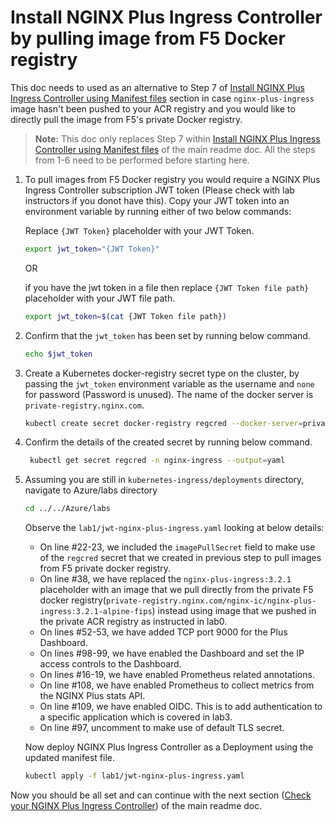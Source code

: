 # Install NGINX Plus Ingress Controller by pulling image from F5 Docker registry

This doc needs to used as an alternative to Step 7 of [Install NGINX Plus Ingress Controller using Manifest files](readme.md#install-nginx-plus-ingress-controller-using-manifest-files) section in case `nginx-plus-ingress` image hasn't been pushed to your ACR registry and you would like to directly pull the image from F5's private Docker registry.
>**Note:** This doc only replaces Step 7 within [Install NGINX Plus Ingress Controller using Manifest files](readme.md#install-nginx-plus-ingress-controller-using-manifest-files) of the main readme doc. All the steps from 1-6 need to be performed before starting here.

1. To pull images from F5 Docker registry you would require a NGINX Plus Ingress Controller subscription JWT token (Please check with lab instructors if you donot have this). Copy your JWT token into an environment variable by running either of two below commands:
   
   Replace `{JWT Token}` placeholder with your JWT Token.
   ```bash
   export jwt_token="{JWT Token}"
   ```
   OR
    
    if you have the jwt token in a file then replace `{JWT Token file path}` placeholder with your JWT file path.
   ```bash
   export jwt_token=$(cat {JWT Token file path})
   ```

2. Confirm that the `jwt_token` has been set by running below command. 
   ```bash
   echo $jwt_token
   ```

3. Create a Kubernetes docker-registry secret type on the cluster, by passing the `jwt_token` environment variable as the username and `none` for password (Password is unused). The name of the docker server is `private-registry.nginx.com`. 
   ```bash
   kubectl create secret docker-registry regcred --docker-server=private-registry.nginx.com --docker-username=$jwt_token --docker-password=none -n nginx-ingress
   ```

4. Confirm the details of the created secret by running below command.
   ```bash
    kubectl get secret regcred -n nginx-ingress --output=yaml
   ```

5. Assuming you are still in `kubernetes-ingress/deployments` directory, navigate to Azure/labs directory 
    ```bash
    cd ../../Azure/labs
    ```
  
    Observe the `lab1/jwt-nginx-plus-ingress.yaml` looking at below details:
     - On line #22-23, we included the `imagePullSecret` field to make use of the `regcred` secret that we created in previous step to pull images from F5 private docker registry.
     - On line #38, we have replaced the `nginx-plus-ingress:3.2.1` placeholder with an image that we pull directly from the private F5 docker registry(`private-registry.nginx.com/nginx-ic/nginx-plus-ingress:3.2.1-alpine-fips`) instead using image that we pushed in the private ACR registry as instructed in lab0.
     - On lines #52-53, we have added TCP port 9000 for the Plus Dashboard.
     - On lines #98-99, we have enabled the Dashboard and set the IP access controls to the Dashboard.
     - On lines #16-19, we have enabled Prometheus related annotations.
     - On line #108, we have enabled Prometheus to collect metrics from the NGINX Plus stats API.
     - On line #109, we have enabled OIDC. This is to add authentication to a specific application which is covered in lab3.
     - On line #97, uncomment to make use of default TLS secret.

    Now deploy NGINX Plus Ingress Controller as a Deployment using the updated manifest file.
    ```bash
    kubectl apply -f lab1/jwt-nginx-plus-ingress.yaml
    ```

Now you should be all set and can continue with the next section ([Check your NGINX Plus Ingress Controller](readme.md#check-your-nginx-plus-ingress-controller)) of the main readme doc.